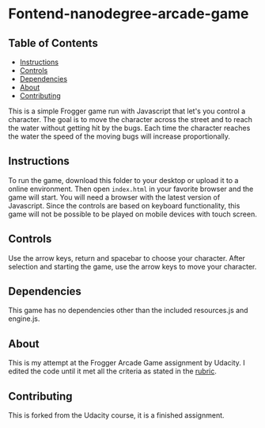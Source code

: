 # Fontend-nanodegree-arcade-game

## Table of Contents

* [Instructions](#instructions)
* [Controls](#controls)
* [Dependencies](#dependencies)
* [About](#about)
* [Contributing](#contributing)

This is a simple Frogger game run with Javascript that let's you control a character. The goal is to move the character across the street and to reach the water without getting hit by the bugs. Each time the character reaches the water the speed of the moving bugs will increase proportionally.

## Instructions

To run the game, download this folder to your desktop or upload it to a online environment. Then open `index.html` in your favorite browser and the game will start. You will need a browser with the latest version of Javascript.
Since the controls are based on keyboard functionality, this game will not be possible to be played on mobile devices with touch screen.

## Controls

Use the arrow keys, return and spacebar to choose your character. After selection and starting the game, use the arrow keys to move your character.

## Dependencies

This game has no dependencies other than the included resources.js and engine.js.

## About

This is my attempt at the Frogger Arcade Game assignment by Udacity.
I edited the code until it met all the criteria as stated in the [rubric](https://review.udacity.com/#!/projects/2696458597/rubric). 

## Contributing

This is forked from the Udacity course, it is a finished assignment.